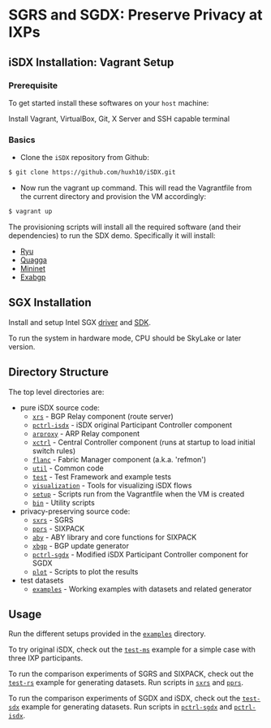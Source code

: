 # SGRS and SGDX: Preserve Privacy at IXPs

## iSDX Installation: Vagrant Setup

### Prerequisite

To get started install these softwares on your ```host``` machine:

Install Vagrant, VirtualBox, Git, X Server and SSH capable terminal

### Basics

* Clone the ```iSDX``` repository from Github:
```bash 
$ git clone https://github.com/huxh10/iSDX.git
```

* Now run the vagrant up command. This will read the Vagrantfile from the current directory and provision the VM accordingly:
```bash
$ vagrant up
```

The provisioning scripts will install all the required software (and their dependencies) to run the SDX demo. Specifically it will install:
* [Ryu](http://osrg.github.io/ryu/)
* [Quagga](http://www.nongnu.org/quagga/)
* [Mininet](http://mininet.org/)
* [Exabgp](https://github.com/Exa-Networks/exabgp)

## SGX Installation

Install and setup Intel SGX [driver](https://github.com/01org/linux-sgx-driver) and [SDK](https://github.com/01org/linux-sgx).

To run the system in hardware mode, CPU should be SkyLake or later version.

## Directory Structure

The top level directories are:
* pure iSDX source code:
    * [`xrs`](https://github.com/huxh10/iSDX/tree/master/xrs) - BGP Relay component (route server)
    * [`pctrl-isdx`](https://github.com/huxh10/iSDX/tree/master/pctrl-isdx) - iSDX original Participant Controller component
    * [`arproxy`](https://github.com/huxh10/iSDX/tree/master/arproxy) - ARP Relay component
    * [`xctrl`](https://github.com/huxh10/iSDX/tree/master/xctrl) - Central Controller component (runs at startup to load initial switch rules)
    * [`flanc`](https://github.com/huxh10/iSDX/tree/master/flanc) - Fabric Manager component (a.k.a. 'refmon')
    * [`util`](https://github.com/huxh10/iSDX/tree/master/util) - Common code
    * [`test`](https://github.com/huxh10/iSDX/tree/master/test) - Test Framework and example tests
    * [`visualization`](https://github.com/huxh10/iSDX/tree/master/visualization) - Tools for visualizing iSDX flows
    * [`setup`](https://github.com/huxh10/iSDX/tree/master/setup) - Scripts run from the Vagrantfile when the VM is created
    * [`bin`](https://github.com/huxh10/iSDX/tree/master/bin) - Utility scripts
* privacy-preserving source code:
    * [`sxrs`](https://github.com/huxh10/iSDX/tree/master/sxrs) - SGRS
    * [`pprs`](https://github.com/huxh10/iSDX/tree/master/pprs) - SIXPACK
    * [`aby`](https://github.com/huxh10/iSDX/tree/master/aby) - ABY library and core functions for SIXPACK
    * [`xbgp`](https://github.com/huxh10/iSDX/tree/master/xbgp) - BGP update generator
    * [`pctrl-sgdx`](https://github.com/huxh10/iSDX/tree/master/pctrl-sgdx) - Modified iSDX Participant Controller component for SGDX
    * [`plot`](https://github.com/huxh10/iSDX/tree/master/plot) - Scripts to plot the results
* test datasets
    * [`examples`](https://github.com/huxh10/iSDX/tree/master/examples) - Working examples with datasets and related generator

## Usage
Run the different setups provided in the [`examples`](https://github.com/huxh10/iSDX/tree/master/examples/test-ms) directory.

To try original iSDX, check out the [`test-ms`](https://github.com/huxh10/iSDX/tree/master/examples/test-ms) example for a simple case with three IXP participants.

To run the comparison experiments of SGRS and SIXPACK, check out the [`test-rs`](https://github.com/huxh10/iSDX/tree/master/examples/test-rs) example for generating datasets. Run scripts in [`sxrs`](https://github.com/huxh10/iSDX/tree/master/sxrs) and [`pprs`](https://github.com/huxh10/iSDX/tree/master/pprs).

To run the comparison experiments of SGDX and iSDX, check out the [`test-sdx`](https://github.com/huxh10/iSDX/tree/master/examples/test-sdx) example for generating datasets. Run scripts in [`pctrl-sgdx`](https://github.com/huxh10/iSDX/tree/master/pctrl-sgdx) and [`pctrl-isdx`](https://github.com/huxh10/iSDX/tree/master/pctrl-isdx).
